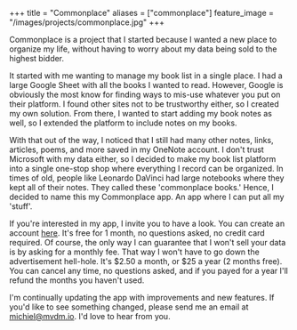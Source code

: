 +++
title = "Commonplace"
aliases = ["commonplace"]
feature_image = "/images/projects/commonplace.jpg"
+++

Commonplace is a project that I started because I wanted a new place to organize my life, without having to worry about my data being sold to the highest bidder.

It started with me wanting to manage my book list in a single place. I had a large Google Sheet with all the books I wanted to read. However, Google is obviously the most know for finding ways to mis-use whatever you put on their platform. I found other sites not to be trustworthy either, so I created my own solution. From there, I wanted to start adding my book notes as well, so I extended the platform to include notes on my books.

With that out of the way, I noticed that I still had many other notes, links, articles, poems, and more saved in my OneNote account. I don't trust Microsoft with my data either, so I decided to make my book list platform into a single one-stop shop where everything I record can be organized. In times of old, people like Leonardo DaVinci had large notebooks where they kept all of their notes. They called these 'commonplace books.' Hence, I decided to name this my Commonplace app. An app where I can put all my 'stuff'.

If you're interested in my app, I invite you to have a look. You can create an account [here](https://commonplace.mvdm.io). It's free for 1 month, no questions asked, no credit card required. Of course, the only way I can guarantee that I won't sell your data is by asking for a monthly fee. That way I won't have to go down the advertisement hell-hole. It's $2.50 a month, or $25 a year (2 months free). You can cancel any time, no questions asked, and if you payed for a year I'll refund the months you haven't used.

I'm continually updating the app with improvements and new features. If you'd like to see something changed, please send me an email at [michiel@mvdm.io](mailto:michiel@mvdm.io). I'd love to hear from you.
